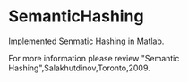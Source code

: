 # SemanticHashing
Implemented Senmatic Hashing in Matlab.

For more information please review "Semantic Hashing",Salakhutdinov,Toronto,2009.

